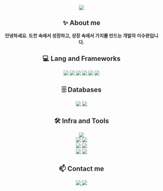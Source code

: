<div align="center">

  <!-- Header -->
  <img src="https://capsule-render.vercel.app/api?type=waving&color=a1ca4e&height=240&text=SOOWAN'S%20GITHUB&animation=fadeIn&fontColor=ffffff&fontSize=70" />

  <!-- About me -->
  <div>
    <h2 style="color:#282d33;">✨ About me</h2>
    <div style="font-weight:700; font-size:15px; text-align:center; color:#282d33;">
      안녕하세요. 도전 속에서 성장하고, 성장 속에서 가치를 만드는 개발자 이수완입니다.
    </div>
  </div>

  <!-- Lang and Frameworks -->
  <div>
    <h2 style="color:#282d33;">💻 Lang and Frameworks</h2>
    <div>
      <img src="https://img.shields.io/badge/Java-007396?style=for-the-badge&logo=Java&logoColor=white">
      <img src="https://img.shields.io/badge/Spring-6DB33F?style=for-the-badge&logo=Spring&logoColor=white">
      <img src="https://img.shields.io/badge/Javascript-F7DF1E?style=for-the-badge&logo=Javascript&logoColor=white">
      <img src="https://img.shields.io/badge/HTML5-E34F26?style=for-the-badge&logo=HTML5&logoColor=white">
      <img src="https://img.shields.io/badge/CSS3-1572B6?style=for-the-badge&logo=CSS3&logoColor=white">
      <img src="https://img.shields.io/badge/Bootstrap-7952B3?style=for-the-badge&logo=Bootstrap&logoColor=white">
    </div>
  </div>

  <!-- Databases -->
  <div>
    <h2 style="color:#282d33;">🗄️ Databases</h2>
    <div>
      <img src="https://img.shields.io/badge/MySQL-4479A1?style=for-the-badge&logo=MySQL&logoColor=white">
      <img src="https://img.shields.io/badge/PostgreSQL-4169E1?style=for-the-badge&logo=PostgreSQL&logoColor=white">
    </div>
  </div>

  <!-- Infra and Tools -->
  <div>
    <h2 style="color:#282d33;">🛠️ Infra and Tools</h2>
    <div>
      <!-- Infra -->
      <img src="https://img.shields.io/badge/AWS-232F3E?style=for-the-badge&logo=amazonaws&logoColor=white"><br/>
      <!-- DevOps / VCS -->
      <img src="https://img.shields.io/badge/Git-F05032?style=for-the-badge&logo=git&logoColor=white">
      <img src="https://img.shields.io/badge/Github-181717?style=for-the-badge&logo=Github&logoColor=white"><br/>
      <!-- Tools / Collaboration -->
      <img src="https://img.shields.io/badge/Notion-000000?style=for-the-badge&logo=Notion&logoColor=white">
      <img src="https://img.shields.io/badge/Discord-5865F2?style=for-the-badge&logo=Discord&logoColor=white"><br/>
      <!-- IDE -->
      <img src="https://img.shields.io/badge/VSCode-007ACC?style=for-the-badge&logo=visualstudiocode&logoColor=white">
      <img src="https://img.shields.io/badge/IntelliJ-000000?style=for-the-badge&logo=intellijidea&logoColor=white">
    </div>
  </div>

  <!-- Contact me -->
  <div>
    <h2 style="color:#282d33;">📫 Contact me</h2>
    <div>
      <a href="https://developer-soo.tistory.com">
        <img src="https://img.shields.io/badge/Tistory-FF5A4A?style=for-the-badge&logoColor=white">
      </a>
      <a href="mailto:lsy9406@gmail.com">
        <img src="https://img.shields.io/badge/Gmail-EA4335?style=for-the-badge&logo=Gmail&logoColor=white">
      </a>
    </div>
  </div>

</div>
